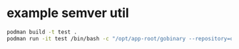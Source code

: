 # example semver util

```sh
podman build -t test .
podman run -it test /bin/bash -c "/opt/app-root/gobinary --repository=quay.io/trevorbox/pipeline-test-go --release=1.2.1"
```
